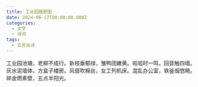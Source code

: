 ```yaml
---
title: 工业园赠肥困
date: 2024-06-17T00:00:00.000Z
categories:
  - 文字
  - 诗词
tags:
  - 五言古诗
---
```

工业园池塘，老柳不成行。新枝垂郁绿，雏鸭团嫩黄。呱呱时一鸣，回音触四墙。灰水泥墙体，方盒子楼房。风扇吹棉丝，女工列机床。混乱办公室，铁釜烟悠飏。碎金燃素壁，五点半阳光。
